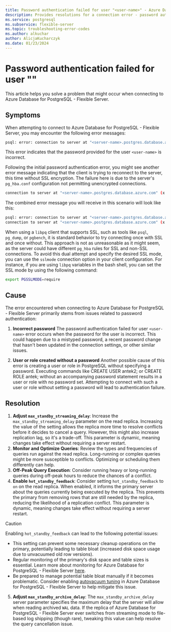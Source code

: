 ```yaml
---
title: Password authentication failed for user "<user-name>" - Azure Database for PostgreSQL - Flexible Server
description: Provides resolutions for a connection error - password authentication failed for user "<user-name>".
ms.service: postgresql
ms.subservice: flexible-server
ms.topic: troubleshooting-error-codes
ms.author: alkuchar
author: AlicjaKucharczyk
ms.date: 01/23/2024
---
```


# Password authentication failed for user "<user-name>"
This article helps you solve a problem that might occur when connecting to Azure Database for PostgreSQL - Flexible Server.


## Symptoms
When attempting to connect to Azure Database for PostgreSQL - Flexible Server, you may encounter the following error messages:

```bash
psql: error: connection to server at "<server-name>.postgres.database.azure.com" (x.x.x.x), port 5432 failed: FATAL:  password authentication failed for user "<user-name>"
```

This error indicates that the password provided for the user `<user-name>` is incorrect.

Following the initial password authentication error, you might see another error message indicating that the client is trying to reconnect to the server, this time without SSL encryption. The failure here is due to the server's `pg_hba.conf` configuration not permitting unencrypted connections.

```bash
connection to server at "<server-name>.postgres.database.azure.com" (x.x.x.x), port 5432 failed: FATAL:  no pg_hba.conf entry for host "y.y.y.y", user "<user-name>", database "postgres", no encryption
```

The combined error message you will receive in this scenario will look like this:

```bash
psql: error: connection to server at "<server-name>.postgres.database.azure.com" (x.x.x.x), port 5432 failed: FATAL:  password authentication failed for user "<user-name>"
connection to server at "<server-name>.postgres.database.azure.com" (x.x.x.x), port 5432 failed: FATAL:  no pg_hba.conf entry for host "y.y.y.y", user "<user-name>", database "postgres", no encryption
```


When using a `libpq` client that supports SSL, such as tools like `psql`, `pg_dump`, or `pgbench`, it is standard behavior to try connecting once with SSL and once without. This approach is not as unreasonable as it might seem, as the server could have different `pg_hba` rules for SSL and non-SSL connections. To avoid this dual attempt and specify the desired SSL mode, you can use the `sslmode` connection option in your client configuration. For instance, if you are using `libpq` variables in the bash shell, you can set the SSL mode by using the following command:

```bash
export PGSSLMODE=require
```


## Cause
The error encountered when connecting to Azure Database for PostgreSQL - Flexible Server primarily stems from issues related to password authentication:

1. **Incorrect password**
The password authentication failed for user `<user-name>` error occurs when the password for the user is incorrect. This could happen due to a mistyped password, a recent password change that hasn't been updated in the connection settings, or other similar issues.

2. **User or role created without a password**
Another possible cause of this error is creating a user or role in PostgreSQL without specifying a password. Executing commands like CREATE USER antek2; or CREATE ROLE antek; without an accompanying password statement results in a user or role with no password set. Attempting to connect with such a user or role without setting a password will lead to authentication failure.

## Resolution
1. **Adjust `max_standby_streaming_delay`**:  Increase the `max_standby_streaming_delay` parameter on the read replica. Increasing the value of the setting allows the replica more time to resolve conflicts before it decides to cancel a query. However, this might also increase replication lag, so it's a trade-off. This parameter is dynamic, meaning changes take effect without requiring a server restart.
2. **Monitor and Optimize Queries**: Review the types and frequencies of queries run against the read replica. Long-running or complex queries might be more susceptible to conflicts. Optimizing or scheduling them differently can help.
3. **Off-Peak Query Execution**: Consider running heavy or long-running queries during off-peak hours to reduce the chances of a conflict.
4. **Enable `hot_standby_feedback`**: Consider setting `hot_standby_feedback` to `on` on the read replica. When enabled, it informs the primary server about the queries currently being executed by the replica. This prevents the primary from removing rows that are still needed by the replica, reducing the likelihood of a replication conflict. This parameter is dynamic, meaning changes take effect without requiring a server restart.

> [!CAUTION]
> Enabling `hot_standby_feedback` can lead to the following potential issues:
>* This setting can prevent some necessary cleanup operations on the primary, potentially leading to table bloat (increased disk space usage due to unvacuumed old row versions).
>* Regular monitoring of the primary's disk space and table sizes is essential. Learn more about monitoring for Azure Database for PostgreSQL - Flexible Server [here](concepts-monitoring.md).
>* Be prepared to manage potential table bloat manually if it becomes problematic. Consider enabling [autovacuum tuning](how-to-enable-intelligent-performance-portal.md) in Azure Database for PostgreSQL - Flexible Server to help mitigate this issue.

5. **Adjust `max_standby_archive_delay`**: The `max_standby_archive_delay` server parameter specifies the maximum delay that the server will allow when reading archived `WAL` data. If the replica of Azure Database for PostgreSQL - Flexible Server ever switches from streaming mode to file-based log shipping (though rare), tweaking this value can help resolve the query cancellation issue.





